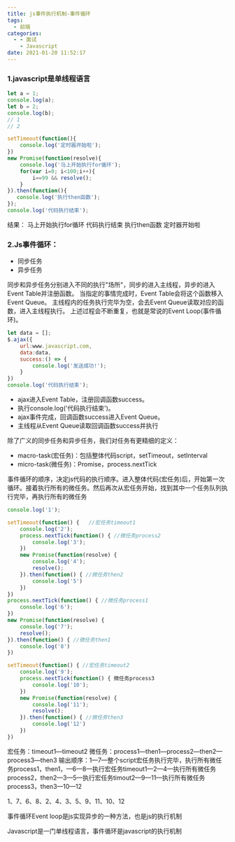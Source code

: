 ```yaml
---
title: js事件执行机制-事件循环
tags:
  - 前端
categories:
  - - 面试
    - Javascript
date: 2021-01-20 11:52:17
---
```


### 1.javascript是单线程语言

```javascript
let a = 1;
console.log(a);
let b = 2;
console.log(b);
// 1
// 2

setTimeout(function(){
    console.log('定时器开始啦');
})
new Promise(function(resolve){
    console.log('马上开始执行for循环');
    for(var i=0; i<100;i++){
        i==99 && resolve();
    }
}).then(function(){
   console.log('执行then函数');
});
console.log('代码执行结束');
```

结果：
马上开始执行for循环
代码执行结束
执行then函数
定时器开始啦

### 2.Js事件循环：

+ 同步任务
+ 异步任务

同步和异步任务分别进入不同的执行"场所"，同步的进入主线程，异步的进入Event Table并注册函数。
当指定的事情完成时，Event Table会将这个函数移入Event Queue。
主线程内的任务执行完毕为空，会去Event Queue读取对应的函数，进入主线程执行。
上述过程会不断重复，也就是常说的Event Loop(事件循环)。

```javascript
let data = [];
$.ajax({
    url:www.javascript.com,
    data:data,
    success:() => {
        console.log('发送成功!');
    }
})
console.log('代码执行结束');
```

+ ajax进入Event Table，注册回调函数success。
+ 执行console.log('代码执行结束')。
+ ajax事件完成，回调函数success进入Event Queue。
+ 主线程从Event Queue读取回调函数success并执行

除了广义的同步任务和异步任务，我们对任务有更精细的定义：

+ macro-task(宏任务)：包括整体代码script，setTimeout，setInterval
+ micro-task(微任务)：Promise，process.nextTick

事件循环的顺序，决定js代码的执行顺序。进入整体代码(宏任务)后，开始第一次循环。接着执行所有的微任务。然后再次从宏任务开始，找到其中一个任务队列执行完毕，再执行所有的微任务

```javascript
console.log('1');

setTimeout(function() {   //宏任务timeout1
    console.log('2');
    process.nextTick(function() { //微任务process2
        console.log('3');
    })
    new Promise(function(resolve) {
        console.log('4');
        resolve();
    }).then(function() { //微任务then2
        console.log('5')
    })
})
process.nextTick(function() { //微任务process1
    console.log('6');
})
new Promise(function(resolve) {
    console.log('7');
    resolve();
}).then(function() { //微任务then1
    console.log('8')
})

setTimeout(function() { //宏任务timeout2
    console.log('9');
    process.nextTick(function() { 微任务process3
        console.log('10');
    })
    new Promise(function(resolve) {
        console.log('11');
        resolve();
    }).then(function() { //微任务then3
        console.log('12')
    })
})
```

宏任务：timeout1—timeout2
微任务：process1—then1—process2—then2—process3—then3
输出顺序：1—7—整个script宏任务执行完毕，执行所有微任务process1，then1，—6—8—执行宏任务timeout1—2—4—执行所有微任务process2，then2—3—5—执行宏任务timout2—9—11—执行所有微任务process3，then3—10—12

1、7、6、8、2、4、3、5、9、11、10、12

事件循环Event loop是js实现异步的一种方法，也是js的执行机制

Javascript是一门单线程语言，事件循环是javascript的执行机制